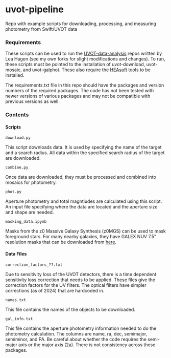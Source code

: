 # uvot-pipeline
Repo with example scripts for downloading, processing, and measuring photometry from Swift/UVOT data

### Requirements  

These scripts can be used to run the [UVOT-data-analysis](https://github.com/UVOT-data-analysis/) repos written by Lea Hagen (see my own forks for slight modifications and changes). To run, these scripts must be pointed to the installation of uvot-download, uvot-mosaic, and uvot-galphot. These also require the [HEAsoft](https://heasarc.gsfc.nasa.gov/docs/software/heasoft/download.html) tools to be installed. 

The requirements.txt file in this repo should have the packages and version numbers of the required packages. The code has not been tested with newer versions of various packages and may not be compatible with previous versions as well. 

### Contents


#### Scripts

```download.py```

This script downloads data. It is used by specifying the name of the target and a search radius. All data within the specified search radius of the target are downloaded.


```combine.py```

Once data are downloaded, they must be processed and combined into mosaics for photometry. 


```phot.py```

Aperture photometry and total magntiudes are calculated using this script. An input file specifying where the data are located and the aperture size and shape are needed. 

```masking_data.ipynb```

Masks from the z0 Massive Galaxy Synthesis (z0MGS) can be used to mask foreground stars. For many nearby galaxies, they have GALEX NUV 7.5" resolution masks that can be downloaded from [here](https://irsa.ipac.caltech.edu/data/WISE/z0MGS/index.html).

#### Data Files

```correction_factors_??.txt```

Due to sensitivity loss of the UVOT detectors, there is a time dependent sensitivity loss correction that needs to be applied. These files give the correction factors for the UV filters. The optical filters have simpler corrections (as of 2024) that are hardcoded in. 

```names.txt```

This file contains the names of the objects to be downloaded. 

```gal_info.txt```

This file contains the aperture photometry information needed to do the photometry calculation. The columns are name, ra, dec, semimajor, semiminor, and PA. Be careful about whether the code requires the semi-major axis or the major axis (2a). There is not consistency across these packages. 

